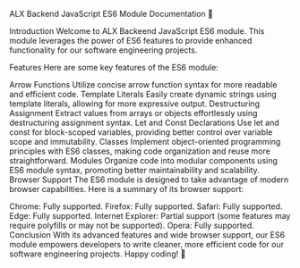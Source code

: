 ALX Backend JavaScript ES6 Module Documentation 🚀

Introduction Welcome to ALX Backeend JavaScript ES6 module. This module leverages the power of ES6 features to provide enhanced functionality for our software engineering projects.

Features Here are some key features of the ES6 module:

Arrow Functions Utilize concise arrow function syntax for more readable and efficient code. Template Literals Easily create dynamic strings using template literals, allowing for more expressive output. Destructuring Assignment Extract values from arrays or objects effortlessly using destructuring assignment syntax. Let and Const Declarations Use let and const for block-scoped variables, providing better control over variable scope and immutability. Classes Implement object-oriented programming principles with ES6 classes, making code organization and reuse more straightforward. Modules Organize code into modular components using ES6 module syntax, promoting better maintainability and scalability. Browser Support The ES6 module is designed to take advantage of modern browser capabilities. Here is a summary of its browser support:

Chrome: Fully supported. Firefox: Fully supported. Safari: Fully supported. Edge: Fully supported. Internet Explorer: Partial support (some features may require polyfills or may not be supported). Opera: Fully supported. Conclusion With its advanced features and wide browser support, our ES6 module empowers developers to write cleaner, more efficient code for our software engineering projects. Happy coding! 🎉

